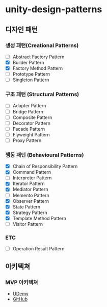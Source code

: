 # unity-design-patterns

## 디자인 패턴
### 생성 패턴(Creational Patterns)
- [ ] Abstract Factory Pattern
- [x] Builder Pattern
- [x] Factory Method Pattern
- [ ] Prototype Pattern
- [ ] Singleton Pattern
### 구조 패턴 (Structural Patterns)
- [ ] Adapter Pattern
- [ ] Bridge Pattern
- [ ] Composite Pattern
- [ ] Decorator Pattern
- [ ] Facade Pattern
- [ ] Flyweight Pattern
- [ ] Proxy Pattern
### 행동 패턴 (Behavioural Patterns)
- [x] Chain of Responsibility Pattern
- [x] Command Pattern
- [ ] Interpreter Pattern
- [x] Iterator Pattern
- [x] Mediator Pattern
- [ ] Memento Pattern
- [x] Observer Pattern
- [x] State Pattern
- [x] Strategy Pattern
- [x] Template Method Pattern
- [ ] Visitor Pattern

### ETC
- [ ] Operation Result Pattern
<!--
https://www.milanjovanovic.tech/blog/8-tips-to-write-clean-code
https://medium.com/@cummingsi1993/the-operation-result-pattern-a-simple-guide-fe10ff959080
-->

## 아키텍쳐
### MVP 아키텍쳐
- [UDemy](https://www.udemy.com/course/mvc-architecture-for-unity)
- [GitHub](https://github.com/SamuelAsherRivello/rmc-mini-mvcs)
